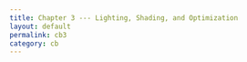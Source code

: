 ```yaml
---
title: Chapter 3 --- Lighting, Shading, and Optimization
layout: default
permalink: cb3
category: cb
---
```

